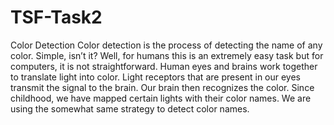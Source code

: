 # TSF-Task2
Color Detection
Color detection is the process of detecting the name of any color. Simple, isn’t it? Well, for humans this is an extremely easy task but for computers, it is not straightforward. Human eyes and brains work together to translate light into color. Light receptors that are present in our eyes transmit the signal to the brain. Our brain then recognizes the color. Since childhood, we have mapped certain lights with their color names. We are using the somewhat same strategy to detect color names.
